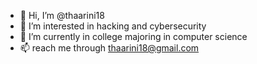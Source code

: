 - 👋 Hi, I’m @thaarini18
- 👀 I’m interested in hacking and cybersecurity
- 🌱 I’m currently in college majoring in computer science
- 📫 reach me through thaarini18@gmail.com 



<!---
thaarini18/thaarini18 is a ✨ special ✨ repository because its `README.md` (this file) appears on your GitHub profile.
You can click the Preview link to take a look at your changes.
--->
